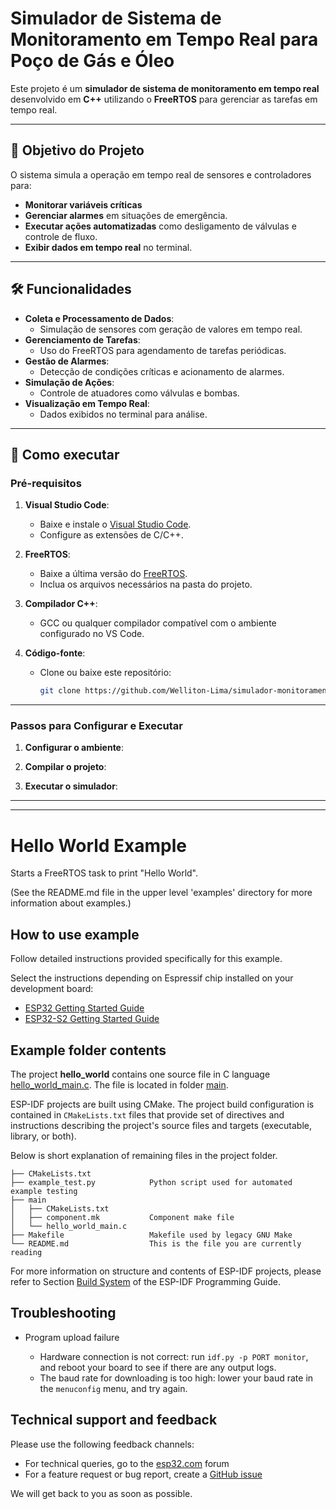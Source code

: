 # Simulador de Sistema de Monitoramento em Tempo Real para Poço de Gás e Óleo

Este projeto é um **simulador de sistema de monitoramento em tempo real** desenvolvido em **C++** utilizando o **FreeRTOS** para gerenciar as tarefas em tempo real.

---

## 🎯 Objetivo do Projeto

O sistema simula a operação em tempo real de sensores e controladores para:
- **Monitorar variáveis críticas**
- **Gerenciar alarmes** em situações de emergência.
- **Executar ações automatizadas** como desligamento de válvulas e controle de fluxo.
- **Exibir dados em tempo real** no terminal.

---

## 🛠️ Funcionalidades

- **Coleta e Processamento de Dados**:
  - Simulação de sensores com geração de valores em tempo real.
- **Gerenciamento de Tarefas**:
  - Uso do FreeRTOS para agendamento de tarefas periódicas.
- **Gestão de Alarmes**:
  - Detecção de condições críticas e acionamento de alarmes.
- **Simulação de Ações**:
  - Controle de atuadores como válvulas e bombas.
- **Visualização em Tempo Real**:
  - Dados exibidos no terminal para análise.

---

## 🚀 Como executar

### Pré-requisitos

1. **Visual Studio Code**:
   - Baixe e instale o [Visual Studio Code](https://code.visualstudio.com/).
   - Configure as extensões de C/C++.

2. **FreeRTOS**:
   - Baixe a última versão do [FreeRTOS](https://www.freertos.org/).
   - Inclua os arquivos necessários na pasta do projeto.

3. **Compilador C++**:
   - GCC ou qualquer compilador compatível com o ambiente configurado no VS Code.

4. **Código-fonte**:
   - Clone ou baixe este repositório:
     ```bash
     git clone https://github.com/Welliton-Lima/simulador-monitoramento-poco.git
     ```

---

### Passos para Configurar e Executar

1. **Configurar o ambiente**:

2. **Compilar o projeto**:

3. **Executar o simulador**:

---
-----------------------------------------------------------------------------------------------------------------------------------------------------------------------------------
# Hello World Example

Starts a FreeRTOS task to print "Hello World".

(See the README.md file in the upper level 'examples' directory for more information about examples.)

## How to use example

Follow detailed instructions provided specifically for this example. 

Select the instructions depending on Espressif chip installed on your development board:

- [ESP32 Getting Started Guide](https://docs.espressif.com/projects/esp-idf/en/stable/get-started/index.html)
- [ESP32-S2 Getting Started Guide](https://docs.espressif.com/projects/esp-idf/en/latest/esp32s2/get-started/index.html)


## Example folder contents

The project **hello_world** contains one source file in C language [hello_world_main.c](main/hello_world_main.c). The file is located in folder [main](main).

ESP-IDF projects are built using CMake. The project build configuration is contained in `CMakeLists.txt` files that provide set of directives and instructions describing the project's source files and targets (executable, library, or both). 

Below is short explanation of remaining files in the project folder.

```
├── CMakeLists.txt
├── example_test.py            Python script used for automated example testing
├── main
│   ├── CMakeLists.txt
│   ├── component.mk           Component make file
│   └── hello_world_main.c
├── Makefile                   Makefile used by legacy GNU Make
└── README.md                  This is the file you are currently reading
```

For more information on structure and contents of ESP-IDF projects, please refer to Section [Build System](https://docs.espressif.com/projects/esp-idf/en/latest/esp32/api-guides/build-system.html) of the ESP-IDF Programming Guide.

## Troubleshooting

* Program upload failure

    * Hardware connection is not correct: run `idf.py -p PORT monitor`, and reboot your board to see if there are any output logs.
    * The baud rate for downloading is too high: lower your baud rate in the `menuconfig` menu, and try again.

## Technical support and feedback

Please use the following feedback channels:

* For technical queries, go to the [esp32.com](https://esp32.com/) forum
* For a feature request or bug report, create a [GitHub issue](https://github.com/espressif/esp-idf/issues)

We will get back to you as soon as possible.
